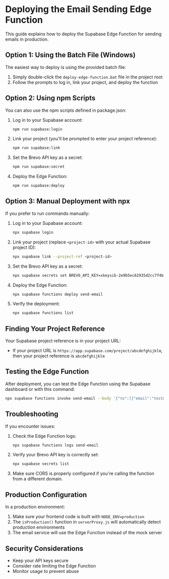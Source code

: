 # Deploying the Email Sending Edge Function

This guide explains how to deploy the Supabase Edge Function for sending emails in production.

## Option 1: Using the Batch File (Windows)

The easiest way to deploy is using the provided batch file:

1. Simply double-click the `deploy-edge-function.bat` file in the project root
2. Follow the prompts to log in, link your project, and deploy the function

## Option 2: Using npm Scripts

You can also use the npm scripts defined in package.json:

1. Log in to your Supabase account:
   ```bash
   npm run supabase:login
   ```

2. Link your project (you'll be prompted to enter your project reference):
   ```bash
   npm run supabase:link
   ```

3. Set the Brevo API key as a secret:
   ```bash
   npm run supabase:secret
   ```

4. Deploy the Edge Function:
   ```bash
   npm run supabase:deploy
   ```

## Option 3: Manual Deployment with npx

If you prefer to run commands manually:

1. Log in to your Supabase account:
   ```bash
   npx supabase login
   ```

2. Link your project (replace `<project-id>` with your actual Supabase project ID):
   ```bash
   npx supabase link --project-ref <project-id>
   ```

3. Set the Brevo API key as a secret:
   ```bash
   npx supabase secrets set BREVO_API_KEY=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
   ```

4. Deploy the Edge Function:
   ```bash
   npx supabase functions deploy send-email
   ```

5. Verify the deployment:
   ```bash
   npx supabase functions list
   ```

## Finding Your Project Reference

Your Supabase project reference is in your project URL:
- If your project URL is `https://app.supabase.com/project/abcdefghijklm`, then your project reference is `abcdefghijklm`

## Testing the Edge Function

After deployment, you can test the Edge Function using the Supabase dashboard or with this command:

```bash
npx supabase functions invoke send-email --body '{"to":[{"email":"test@example.com","name":"Test User"}],"subject":"Test Email","htmlContent":"<p>This is a test email</p>"}'
```

## Troubleshooting

If you encounter issues:

1. Check the Edge Function logs:
   ```bash
   npx supabase functions logs send-email
   ```

2. Verify your Brevo API key is correctly set:
   ```bash
   npx supabase secrets list
   ```

3. Make sure CORS is properly configured if you're calling the function from a different domain.

## Production Configuration

In a production environment:

1. Make sure your frontend code is built with `NODE_ENV=production`
2. The `isProduction()` function in `serverProxy.js` will automatically detect production environments
3. The email service will use the Edge Function instead of the mock server

## Security Considerations

- Keep your API keys secure
- Consider rate limiting the Edge Function
- Monitor usage to prevent abuse 